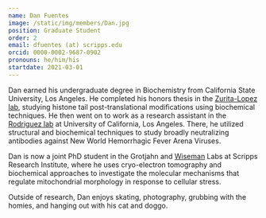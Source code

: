 ```yaml
---
name: Dan Fuentes
image: /static/img/members/Dan.jpg
position: Graduate Student
order: 2
email: dfuentes (at) scripps.edu
orcid: 0000-0002-9687-0902
pronouns: he/him/his
startdate: 2021-03-01
---
```

Dan earned his undergraduate degree in Biochemistry from California State University, Los Angeles. He completed his honors thesis in the [Zurita-Lopez lab](https://www.calstatela.edu/faculty/zuritalopezlab), studying histone tail post-translational modifications using biochemical techniques. He then went on to work as a research assistant in the [Rodriguez lab](http://rodriguez.chem.ucla.edu/) at University of California, Los Angeles. There, he utilized structural and biochemical techniques to study broadly neutralizing antibodies against New World Hemorrhagic Fever Arena Viruses.


Dan is now a joint PhD student in the Grotjahn and [Wiseman](https://wiseman.scripps.edu/) Labs at Scripps Research Institute, where he uses cryo-electron tomography and biochemical approaches to investigate the molecular mechanisms that regulate mitochondrial morphology in response to cellular stress.


Outside of research, Dan enjoys skating, photography, grubbing with the homies, and hanging out with his cat and doggo.
